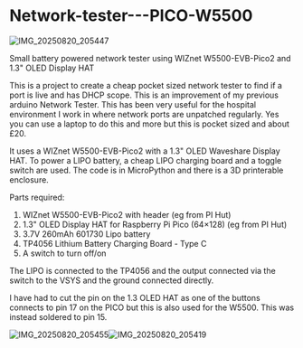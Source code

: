 # Network-tester---PICO-W5500

![IMG_20250820_205447](https://github.com/user-attachments/assets/1194126f-6e9e-4c92-bfbc-a89046003d3c)

Small battery powered network tester using WIZnet W5500-EVB-Pico2 and 1.3" OLED Display HAT

This is a project to create a cheap pocket sized network tester to find if a port is live and has DHCP scope. This is an improvement of my previous arduino Network Tester. This has been very useful for the hospital environment I work in where network ports are unpatched regularly. Yes you can use a laptop to do this and more but this is pocket sized and about £20.

It uses a WIZnet W5500-EVB-Pico2 with a 1.3" OLED Waveshare Display HAT. To power a LIPO battery, a cheap LIPO charging board and a toggle switch are used. The code is in MicroPython and there is a 3D printerable enclosure.

Parts required:
1) WIZnet W5500-EVB-Pico2 with header (eg from PI Hut)
2) 1.3" OLED Display HAT for Raspberry Pi Pico (64×128) (eg from PI Hut)
3) 3.7V 260mAh 601730 Lipo battery
4) TP4056 Lithium Battery Charging Board - Type C
5) A switch to turn off/on

The LIPO is connected to the TP4056 and the output connected via the switch to the VSYS and the ground connected directly.

I have had to cut the pin on the 1.3 OLED HAT as one of the buttons connects to pin 17 on the PICO but this is also used for the W5500. This was instead soldered to pin 15.

![IMG_20250820_205455](https://github.com/user-attachments/assets/23f2a5e2-0bf1-45fb-a832-12b36cd81b06)![IMG_20250820_205419](https://github.com/user-attachments/assets/6fd15c67-4166-4950-b9cc-fa57a211fece)

